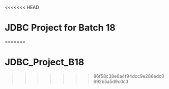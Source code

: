 <<<<<<< HEAD
# JDBC Project for Batch 18
=======
# JDBC_Project_B18
>>>>>>> 86f58c38e6a4f94dcc9e286edc0692b5a5d9c0c3
